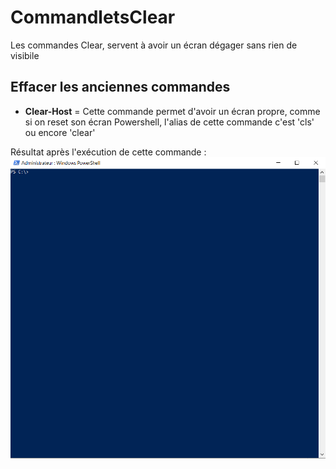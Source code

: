 # CommandletsClear

Les commandes Clear, servent à avoir un écran dégager sans rien de visibile

## Effacer les anciennes commandes 

- __Clear-Host__ = Cette commande permet d'avoir un écran propre, comme si on reset son écran Powershell, l'alias de cette commande c'est 'cls' ou encore 'clear'

Résultat après l'exécution de cette commande :
![](https://github.com/kevinguyodo/Powershell/blob/main/Image/Clear.PNG)
